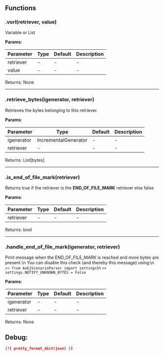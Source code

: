 # 

## Functions


### .vorl(retriever, value)

Variable or List




**Params**:

| Parameter | Type | Default | Description |
| --------- | ---- | ------- | ----------- |
| retriever | - | - | - |
| value | - | - | - |

Returns: None

 --- 

### .retrieve_bytes(igenerator, retriever)

Retrieves the bytes belonging to this retriever.




**Params**:

| Parameter | Type | Default | Description |
| --------- | ---- | ------- | ----------- |
| igenerator | IncrementalGenerator | - | - |
| retriever | - | - | - |

Returns: List[bytes]

 --- 

### .is_end_of_file_mark(retriever)

Returns true if the retriever is the __END_OF_FILE_MARK__ retriever else false


**Params**:

| Parameter | Type | Default | Description |
| --------- | ---- | ------- | ----------- |
| retriever | - | - | - |

Returns: bool

 --- 

### .handle_end_of_file_mark(igenerator, retriever)

Print message when the END_OF_FILE_MARK is reached and more bytes are present.\n
You can disable this check (and thereby this message) using:\n
``>> from AoE2ScenarioParser import settings``\n
``>> settings.NOTIFY_UNKNOWN_BYTES = False``




**Params**:

| Parameter | Type | Default | Description |
| --------- | ---- | ------- | ----------- |
| igenerator | - | - | - |
| retriever | - | - | - |

Returns: None


 
## Debug:
```json
{!{ pretty_format_dict(json) }}
```